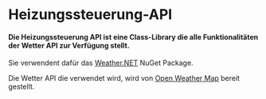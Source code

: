 # Heizungssteuerung-API

#### Die Heizungssteuerung API ist eine Class-Library die alle Funktionalitäten der Wetter API zur Verfügung stellt.

Sie verwendent dafür das [Weather.NET](https://github.com/eloyespinosa/Weather.NET/) NuGet Package.

Die Wetter API die verwendet wird, wird von [Open Weather Map](https://openweathermap.org/) bereit gestellt.
